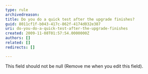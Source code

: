 ```yaml
---
type: rule
archivedreason: 
title: Do you do a quick test after the upgrade finishes?
guid: 8011cf1f-b043-417c-862f-4174d032e387
uri: do-you-do-a-quick-test-after-the-upgrade-finishes
created: 2009-11-08T01:57:54.0000000Z
authors: []
related: []
redirects: []

---
```



This field should not be null (Remove me when you edit this field).
<br><excerpt class='endintro'></excerpt><br>



